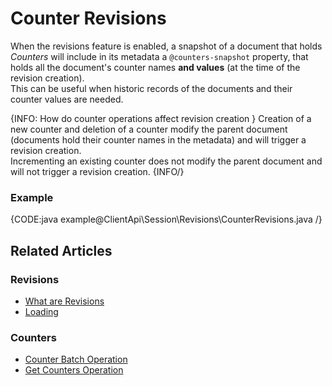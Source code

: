 # Counter Revisions

When the revisions feature is enabled, a snapshot of a document that holds *Counters* will include in its metadata a `@counters-snapshot` property, 
that holds all the document's counter names **and values** (at the time of the revision creation).  
This can be useful when historic records of the documents and their counter values are needed.

{INFO: How do counter operations affect revision creation }
Creation of a new counter and deletion of a counter modify the parent document (documents hold
their counter names in the metadata) and will trigger a revision creation.  
Incrementing an existing counter does not modify the parent document and will not trigger a revision creation.
{INFO/}

### Example

{CODE:java example@ClientApi\Session\Revisions\CounterRevisions.java /}

## Related Articles

### Revisions

- [What are Revisions](../../../client-api/session/revisions/loading)
- [Loading](../../../client-api/session/revisions/loading)

### Counters

- [Counter Batch Operation](../../../client-api/operations/counters/counter-batch)
- [Get Counters Operation](../../../client-api/operations/counters/get-counters)
